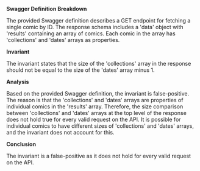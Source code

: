 **Swagger Definition Breakdown**

The provided Swagger definition describes a GET endpoint for fetching a single comic by ID. The response schema includes a 'data' object with 'results' containing an array of comics. Each comic in the array has 'collections' and 'dates' arrays as properties.

**Invariant**

The invariant states that the size of the 'collections' array in the response should not be equal to the size of the 'dates' array minus 1.

**Analysis**

Based on the provided Swagger definition, the invariant is false-positive. The reason is that the 'collections' and 'dates' arrays are properties of individual comics in the 'results' array. Therefore, the size comparison between 'collections' and 'dates' arrays at the top level of the response does not hold true for every valid request on the API. It is possible for individual comics to have different sizes of 'collections' and 'dates' arrays, and the invariant does not account for this.

**Conclusion**

The invariant is a false-positive as it does not hold for every valid request on the API.
